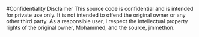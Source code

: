#Confidentiality Disclaimer
This source code is confidential and is intended for private use only. It is not intended to offend the original owner or any other third party. As a responsible user, I respect the intellectual property rights of the original owner, Mohammed, and the source, jmmethon.

 